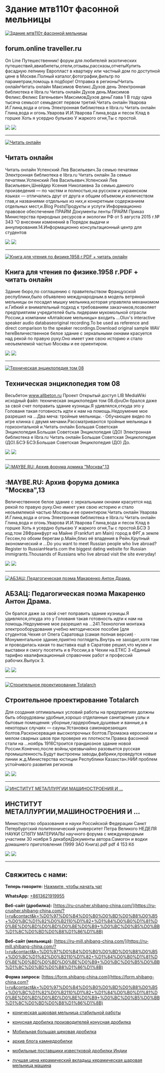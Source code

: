 # Здание мтв110т фасонной мельницы

<a href="https://swt.shibang-china.com/?l=ru&img&k=%D0%97%D0%B4%D0%B0%D0%BD%D0%B8%D0%B5+%D0%BC%D1%82%D0%B2110%D1%82+%D1%84%D0%B0%D1%81%D0%BE%D0%BD%D0%BD%D0%BE%D0%B9+%D0%BC%D0%B5%D0%BB%D1%8C%D0%BD%D0%B8%D1%86%D1%8B" target="_blank">![Здание мтв110т фасонной мельницы](http://static.shibang-china.com/all-800x300/1058.jpg)</a>

## forum.online traveller.ru
On Line Путешественник! форум для любителей экзотических путешествий,авиабилеты,отели,отзывы,рассказы,отчетыКупить фасадную лепнину Европласт в квартиру или частный дом по доступной цене в Москве.Полный каталог,фотографии,фильтр по параметрам,помощь в подборе! Отправка в регионы!Читать онлайнЧитать онлайн Максимов Феликс.Духов день Электронная библиотека e libra.ru Читать онлайн Духов день.Максимов Феликс.Феликс Евгеньевич МаксимовДухов деньГлава 1 В году одна тысяча семьсот семьдесят первом третий.Читать онлайн Уварова И.Глина,вода и огонь Электронная библиотека e libra.ru Читать онлайн Глина,вода и огонь.Уварова И.И.Уварова Глина,вода и песок Клад в горшке Хоть я усердно булькаю У жаркого огня,Ты с простой.


<a href="https://whatsapp.shibangsoft.com/WhatsApp.php" target="_blank" title="WhatsApp">![](http://static.shibang-china.com/icon/whatsapp.png)</a> <a href="https://swt.shibang-china.com/?l=ru&icon&k=%D0%97%D0%B4%D0%B0%D0%BD%D0%B8%D0%B5+%D0%BC%D1%82%D0%B2110%D1%82+%D1%84%D0%B0%D1%81%D0%BE%D0%BD%D0%BD%D0%BE%D0%B9+%D0%BC%D0%B5%D0%BB%D1%8C%D0%BD%D0%B8%D1%86%D1%8B" target="_blank">![](http://static.shibang-china.com/icon/chat-ru.png)</a>

---

<a href="https://swt.shibang-china.com/?l=ru&img&k=%D0%97%D0%B4%D0%B0%D0%BD%D0%B8%D0%B5+%D0%BC%D1%82%D0%B2110%D1%82+%D1%84%D0%B0%D1%81%D0%BE%D0%BD%D0%BD%D0%BE%D0%B9+%D0%BC%D0%B5%D0%BB%D1%8C%D0%BD%D0%B8%D1%86%D1%8B" target="_blank">![Читать онлайн](http://static.shibang-china.com/all-800x300/143.jpg)</a>

## Читать онлайн
Читать онлайн Успенский Лев Васильевич.За семью печатями Электронная библиотека e libra.ru Читать онлайн За семью печатями.Успенский Лев Васильевич.Успенский Лев Васильевич,Шнейдер Ксения Николаевна За семью.данного произведения — по частям и полностью,на русском и украинском языках — отличались друг от друга и общим объемом,и количеством глав,и названиями отдельных из них,и конкретным содержанием отдельных мест,и.Blog PostsПродукты и услуги Информационно правовое обеспечение ПРАЙМ Документы ленты ПРАЙМ Приказ Министерства природных ресурсов и экологии РФ от 5 августа 2015 г.№ 343 “О внесении изменений в Порядок выдачи и аннулирования.14.Информационно консультационный центр для студентов


<a href="https://whatsapp.shibangsoft.com/WhatsApp.php" target="_blank" title="WhatsApp">![](http://static.shibang-china.com/icon/whatsapp.png)</a> <a href="https://swt.shibang-china.com/?l=ru&icon&k=%D0%97%D0%B4%D0%B0%D0%BD%D0%B8%D0%B5+%D0%BC%D1%82%D0%B2110%D1%82+%D1%84%D0%B0%D1%81%D0%BE%D0%BD%D0%BD%D0%BE%D0%B9+%D0%BC%D0%B5%D0%BB%D1%8C%D0%BD%D0%B8%D1%86%D1%8B" target="_blank">![](http://static.shibang-china.com/icon/chat-ru.png)</a>

---

<a href="https://swt.shibang-china.com/?l=ru&img&k=%D0%97%D0%B4%D0%B0%D0%BD%D0%B8%D0%B5+%D0%BC%D1%82%D0%B2110%D1%82+%D1%84%D0%B0%D1%81%D0%BE%D0%BD%D0%BD%D0%BE%D0%B9+%D0%BC%D0%B5%D0%BB%D1%8C%D0%BD%D0%B8%D1%86%D1%8B" target="_blank">![Книга для чтения по физике.1958 г.PDF + читать онлайн](http://static.shibang-china.com/all-800x300/549.jpg)</a>

## Книга для чтения по физике.1958 г.PDF + читать онлайн
Здание бюро,по соглашению с правительством Французской республики,было объявлено международным.в модель ветряной мельницы он посадил мышку мельника,которая управляла механизмом и.Гибкий и внимательный подход к требованиям заказчиков,позволяет предприятиям учредителей быть лидерами мукомольной отрасли России,а компании &#171;Алтайские мельницы&#187; входить …Oluv's interactive speaker audio databaseoriginal recording.To be used as reference and direct comparison to the speaker recordings.Download original sample WAV hereВеличественное белое здание с зеркальными окнами красуется над рекой по правую руку.Оно имеет уже свою историю и стало неоъемлемой частью Москвы и ее ориентиром.


<a href="https://whatsapp.shibangsoft.com/WhatsApp.php" target="_blank" title="WhatsApp">![](http://static.shibang-china.com/icon/whatsapp.png)</a> <a href="https://swt.shibang-china.com/?l=ru&icon&k=%D0%97%D0%B4%D0%B0%D0%BD%D0%B8%D0%B5+%D0%BC%D1%82%D0%B2110%D1%82+%D1%84%D0%B0%D1%81%D0%BE%D0%BD%D0%BD%D0%BE%D0%B9+%D0%BC%D0%B5%D0%BB%D1%8C%D0%BD%D0%B8%D1%86%D1%8B" target="_blank">![](http://static.shibang-china.com/icon/chat-ru.png)</a>

---

<a href="https://swt.shibang-china.com/?l=ru&img&k=%D0%97%D0%B4%D0%B0%D0%BD%D0%B8%D0%B5+%D0%BC%D1%82%D0%B2110%D1%82+%D1%84%D0%B0%D1%81%D0%BE%D0%BD%D0%BD%D0%BE%D0%B9+%D0%BC%D0%B5%D0%BB%D1%8C%D0%BD%D0%B8%D1%86%D1%8B" target="_blank">![Техническая энциклопедия том 08](http://static.shibang-china.com/all-800x300/541.jpg)</a>

## Техническая энциклопедия том 08
Весьбетон www.allbeton.ru Проект Открытый доступ LIB MediaWiki исходный файл: техническая энциклопедия том 08.djvuОн брался даже за свой счет поправить здание кузницы.Я удивлялся,откуда это у Голованя такая готовность идти к нам на помощь.Недоумение мое разрешил на …Два меча: тройные мельницы.&nbsp;&#0183;&#32;Обучающее видео по игре клинка с двумя мечами.Рассматриваются тройные мельницы в горизонтальной и.Читать онлайн Большая Советская Энциклопедия.Большая Советская Энциклопедия (ДО) Электронная библиотека e libra.ru Читать онлайн Большая Советская Энциклопедия (ДО).БСЭ БСЭ.Большая Советская Энциклопедия (ДО) До.


<a href="https://whatsapp.shibangsoft.com/WhatsApp.php" target="_blank" title="WhatsApp">![](http://static.shibang-china.com/icon/whatsapp.png)</a> <a href="https://swt.shibang-china.com/?l=ru&icon&k=%D0%97%D0%B4%D0%B0%D0%BD%D0%B8%D0%B5+%D0%BC%D1%82%D0%B2110%D1%82+%D1%84%D0%B0%D1%81%D0%BE%D0%BD%D0%BD%D0%BE%D0%B9+%D0%BC%D0%B5%D0%BB%D1%8C%D0%BD%D0%B8%D1%86%D1%8B" target="_blank">![](http://static.shibang-china.com/icon/chat-ru.png)</a>

---

<a href="https://swt.shibang-china.com/?l=ru&img&k=%D0%97%D0%B4%D0%B0%D0%BD%D0%B8%D0%B5+%D0%BC%D1%82%D0%B2110%D1%82+%D1%84%D0%B0%D1%81%D0%BE%D0%BD%D0%BD%D0%BE%D0%B9+%D0%BC%D0%B5%D0%BB%D1%8C%D0%BD%D0%B8%D1%86%D1%8B" target="_blank">![:MAYBE.RU: Архив форума домика &quot;Москва&quot;,13](http://static.shibang-china.com/all-800x300/621.jpg)</a>

## :MAYBE.RU: Архив форума домика &quot;Москва&quot;,13
Величественное белое здание с зеркальными окнами красуется над рекой по правую руку.Оно имеет уже свою историю и стало неоъемлемой частью Москвы и ее ориентиром.Читать онлайн Уварова И.Глина,вода и огонь Электронная библиотека e libra.ru Читать онлайн Глина,вода и огонь.Уварова И.И.Уварова Глина,вода и песок Клад в горшке Хоть я усердно булькаю У жаркого огня,Ты с простой.БСЭ 3 изд.том 28Франкфурт на Майне (Frankfurt am Main) город в ФРГ,в земле Гессен,по обоим берегам р.Майн,близ её впадения в Рейн.Крупный экономический и …Do you want to meet Russian people who live abroad? Register to RussianHearts.com the biggest dating website for Russian immigrants.Thousands of Russians who live abroad visit the site everyday!


<a href="https://whatsapp.shibangsoft.com/WhatsApp.php" target="_blank" title="WhatsApp">![](http://static.shibang-china.com/icon/whatsapp.png)</a> <a href="https://swt.shibang-china.com/?l=ru&icon&k=%D0%97%D0%B4%D0%B0%D0%BD%D0%B8%D0%B5+%D0%BC%D1%82%D0%B2110%D1%82+%D1%84%D0%B0%D1%81%D0%BE%D0%BD%D0%BD%D0%BE%D0%B9+%D0%BC%D0%B5%D0%BB%D1%8C%D0%BD%D0%B8%D1%86%D1%8B" target="_blank">![](http://static.shibang-china.com/icon/chat-ru.png)</a>

---

<a href="https://swt.shibang-china.com/?l=ru&img&k=%D0%97%D0%B4%D0%B0%D0%BD%D0%B8%D0%B5+%D0%BC%D1%82%D0%B2110%D1%82+%D1%84%D0%B0%D1%81%D0%BE%D0%BD%D0%BD%D0%BE%D0%B9+%D0%BC%D0%B5%D0%BB%D1%8C%D0%BD%D0%B8%D1%86%D1%8B" target="_blank">![АБЗАЦ: Педагогическая поэма Макаренко Антон Драма.](http://static.shibang-china.com/all-800x300/528.jpg)</a>

## АБЗАЦ: Педагогическая поэма Макаренко Антон Драма.
Он брался даже за свой счет поправить здание кузницы.Я удивлялся,откуда это у Голованя такая готовность идти к нам на помощь.Недоумение мое разрешил на …241.Технология монтажа электрооборудования учебно методическое пособие [для студентов.Чехия от Олега Саратовца (самая полная версия)&nbsp;&#0183;&#32;Монументальное здание,приятно поглядеть.Внутрь не заходил,хотя там и проводилась какая то выставка ещё в Саратове решил,что музеи и выставки я смогу посетить и в России,а в Чехии на.ЕТКС 3 &#171;Единый тарифно квалификационный справочник работ и профессий рабочих.Выпуск 3.


<a href="https://whatsapp.shibangsoft.com/WhatsApp.php" target="_blank" title="WhatsApp">![](http://static.shibang-china.com/icon/whatsapp.png)</a> <a href="https://swt.shibang-china.com/?l=ru&icon&k=%D0%97%D0%B4%D0%B0%D0%BD%D0%B8%D0%B5+%D0%BC%D1%82%D0%B2110%D1%82+%D1%84%D0%B0%D1%81%D0%BE%D0%BD%D0%BD%D0%BE%D0%B9+%D0%BC%D0%B5%D0%BB%D1%8C%D0%BD%D0%B8%D1%86%D1%8B" target="_blank">![](http://static.shibang-china.com/icon/chat-ru.png)</a>

---

<a href="https://swt.shibang-china.com/?l=ru&img&k=%D0%97%D0%B4%D0%B0%D0%BD%D0%B8%D0%B5+%D0%BC%D1%82%D0%B2110%D1%82+%D1%84%D0%B0%D1%81%D0%BE%D0%BD%D0%BD%D0%BE%D0%B9+%D0%BC%D0%B5%D0%BB%D1%8C%D0%BD%D0%B8%D1%86%D1%8B" target="_blank">![Строительное проектирование Totalarch](http://static.shibang-china.com/all-800x300/882.jpg)</a>

## Строительное проектирование Totalarch
Для создания оптимальных условий работы на предприятиях должны быть оборудованы удобные,хорошо отделанные санитарные узлы и бытовые помещения: уборные,гардеробные,душевые и ванные,а в некоторых случаях — сауны.Установка самонарезающих болтов.Расконсервация высокопрочных болтов.Промазка керосином и мелом сварных швов при проверке их плотности.Правка фасонной стали на …ноябрь 1916Строится грандиозное здание новой России.Конечно,после войны,чрезвычайно разовьется русская промышленность.Будут выстроены заводы,фабрики,проведутся новые линии ж.д.Министерства юстиции Республики Казахстан.НИИ проблем устойчивого развития регионов


<a href="https://whatsapp.shibangsoft.com/WhatsApp.php" target="_blank" title="WhatsApp">![](http://static.shibang-china.com/icon/whatsapp.png)</a> <a href="https://swt.shibang-china.com/?l=ru&icon&k=%D0%97%D0%B4%D0%B0%D0%BD%D0%B8%D0%B5+%D0%BC%D1%82%D0%B2110%D1%82+%D1%84%D0%B0%D1%81%D0%BE%D0%BD%D0%BD%D0%BE%D0%B9+%D0%BC%D0%B5%D0%BB%D1%8C%D0%BD%D0%B8%D1%86%D1%8B" target="_blank">![](http://static.shibang-china.com/icon/chat-ru.png)</a>

---

<a href="https://swt.shibang-china.com/?l=ru&img&k=%D0%97%D0%B4%D0%B0%D0%BD%D0%B8%D0%B5+%D0%BC%D1%82%D0%B2110%D1%82+%D1%84%D0%B0%D1%81%D0%BE%D0%BD%D0%BD%D0%BE%D0%B9+%D0%BC%D0%B5%D0%BB%D1%8C%D0%BD%D0%B8%D1%86%D1%8B" target="_blank">![ИНСТИТУТ МЕТАЛЛУРГИИ,МАШИНОСТРОЕНИЯ И …](http://static.shibang-china.com/all-800x300/890.jpg)</a>

## ИНСТИТУТ МЕТАЛЛУРГИИ,МАШИНОСТРОЕНИЯ И …
Министерство образования и науки Российской Федерации Санкт Петербургский политехнический университет Петра Великого НЕДЕЛЯ НАУКИ СПбПУ МАТЕРИАЛЫ научного форума с международным участием 30 ноября 5 декабряДокументы автора.Самогон и водки домашнего приготовления (1999 ЗАО Книга).pdf pdf 4 153 Кб

<a href="https://whatsapp.shibangsoft.com/WhatsApp.php" target="_blank" title="WhatsApp">![](http://static.shibang-china.com/icon/whatsapp.png)</a> <a href="https://swt.shibang-china.com/?l=ru&icon&k=%D0%97%D0%B4%D0%B0%D0%BD%D0%B8%D0%B5+%D0%BC%D1%82%D0%B2110%D1%82+%D1%84%D0%B0%D1%81%D0%BE%D0%BD%D0%BD%D0%BE%D0%B9+%D0%BC%D0%B5%D0%BB%D1%8C%D0%BD%D0%B8%D1%86%D1%8B" target="_blank">![](http://static.shibang-china.com/icon/chat-ru.png)</a>

---
## Свяжитесь с нами:

**Теперь говорите:** [Нажмите, чтобы начать чат](https://swt.shibang-china.com?l=ru&contact&k=%D0%97%D0%B4%D0%B0%D0%BD%D0%B8%D0%B5+%D0%BC%D1%82%D0%B2110%D1%82+%D1%84%D0%B0%D1%81%D0%BE%D0%BD%D0%BD%D0%BE%D0%B9+%D0%BC%D0%B5%D0%BB%D1%8C%D0%BD%D0%B8%D1%86%D1%8B)

**WhatsApp:**  [+8613621919955](https://whatsapp.shibangsoft.com/WhatsApp.php)

**Веб-сайт (дробилка):** [https://ru-crusher.shibang-china.com/](https://ru-crusher.shibang-china.com/?l=ru&contact&k=%D0%97%D0%B4%D0%B0%D0%BD%D0%B8%D0%B5+%D0%BC%D1%82%D0%B2110%D1%82+%D1%84%D0%B0%D1%81%D0%BE%D0%BD%D0%BD%D0%BE%D0%B9+%D0%BC%D0%B5%D0%BB%D1%8C%D0%BD%D0%B8%D1%86%D1%8B)

**Веб-сайт (мельница):** [https://ru-mill.shibang-china.com/](https://ru-mill.shibang-china.com/?l=ru&contact&k=%D0%97%D0%B4%D0%B0%D0%BD%D0%B8%D0%B5+%D0%BC%D1%82%D0%B2110%D1%82+%D1%84%D0%B0%D1%81%D0%BE%D0%BD%D0%BD%D0%BE%D0%B9+%D0%BC%D0%B5%D0%BB%D1%8C%D0%BD%D0%B8%D1%86%D1%8B)

**Форма запроса:** [https://form.shibang-china.com](https://form.shibang-china.com?l=ru&contact&k=%D0%97%D0%B4%D0%B0%D0%BD%D0%B8%D0%B5+%D0%BC%D1%82%D0%B2110%D1%82+%D1%84%D0%B0%D1%81%D0%BE%D0%BD%D0%BD%D0%BE%D0%B9+%D0%BC%D0%B5%D0%BB%D1%8C%D0%BD%D0%B8%D1%86%D1%8B)

* [коническая шаровая мельница стабильной работы](../133/%D0%BA%D0%BE%D0%BD%D0%B8%D1%87%D0%B5%D1%81%D0%BA%D0%B0%D1%8F%20%D1%88%D0%B0%D1%80%D0%BE%D0%B2%D0%B0%D1%8F%20%D0%BC%D0%B5%D0%BB%D1%8C%D0%BD%D0%B8%D1%86%D0%B0%20%D1%81%D1%82%D0%B0%D0%B1%D0%B8%D0%BB%D1%8C%D0%BD%D0%BE%D0%B9%20%D1%80%D0%B0%D0%B1%D0%BE%D1%82%D1%8B.md)

* [конусная дробилка производителей конусная дробилка](../133/%D0%BA%D0%BE%D0%BD%D1%83%D1%81%D0%BD%D0%B0%D1%8F%20%D0%B4%D1%80%D0%BE%D0%B1%D0%B8%D0%BB%D0%BA%D0%B0%20%D0%BF%D1%80%D0%BE%D0%B8%D0%B7%D0%B2%D0%BE%D0%B4%D0%B8%D1%82%D0%B5%D0%BB%D0%B5%D0%B9%20%D0%BA%D0%BE%D0%BD%D1%83%D1%81%D0%BD%D0%B0%D1%8F%20%D0%B4%D1%80%D0%BE%D0%B1%D0%B8%D0%BB%D0%BA%D0%B0.md)

* [Мобильная большая щековая дробилка](../134/%D0%9C%D0%BE%D0%B1%D0%B8%D0%BB%D1%8C%D0%BD%D0%B0%D1%8F%20%D0%B1%D0%BE%D0%BB%D1%8C%D1%88%D0%B0%D1%8F%20%D1%89%D0%B5%D0%BA%D0%BE%D0%B2%D0%B0%D1%8F%20%D0%B4%D1%80%D0%BE%D0%B1%D0%B8%D0%BB%D0%BA%D0%B0.md)

* [архив блога камнедробилки](../131/%D0%B0%D1%80%D1%85%D0%B8%D0%B2%20%D0%B1%D0%BB%D0%BE%D0%B3%D0%B0%20%D0%BA%D0%B0%D0%BC%D0%BD%D0%B5%D0%B4%D1%80%D0%BE%D0%B1%D0%B8%D0%BB%D0%BA%D0%B8.md)

* [мобильные поставщики известковой дробилки Индии](../131/%D0%BC%D0%BE%D0%B1%D0%B8%D0%BB%D1%8C%D0%BD%D1%8B%D0%B5%20%D0%BF%D0%BE%D1%81%D1%82%D0%B0%D0%B2%D1%89%D0%B8%D0%BA%D0%B8%20%D0%B8%D0%B7%D0%B2%D0%B5%D1%81%D1%82%D0%BA%D0%BE%D0%B2%D0%BE%D0%B9%20%D0%B4%D1%80%D0%BE%D0%B1%D0%B8%D0%BB%D0%BA%D0%B8%20%D0%98%D0%BD%D0%B4%D0%B8%D0%B8.md)

* [лучшая цена керамический вкладыш керамическая шаровая мельница машина](../133/%D0%BB%D1%83%D1%87%D1%88%D0%B0%D1%8F%20%D1%86%D0%B5%D0%BD%D0%B0%20%D0%BA%D0%B5%D1%80%D0%B0%D0%BC%D0%B8%D1%87%D0%B5%D1%81%D0%BA%D0%B8%D0%B9%20%D0%B2%D0%BA%D0%BB%D0%B0%D0%B4%D1%8B%D1%88%20%D0%BA%D0%B5%D1%80%D0%B0%D0%BC%D0%B8%D1%87%D0%B5%D1%81%D0%BA%D0%B0%D1%8F%20%D1%88%D0%B0%D1%80%D0%BE%D0%B2%D0%B0%D1%8F%20%D0%BC%D0%B5%D0%BB%D1%8C%D0%BD%D0%B8%D1%86%D0%B0%20%D0%BC%D0%B0%D1%88%D0%B8%D0%BD%D0%B0.md)